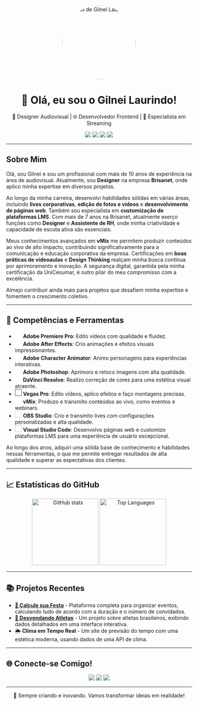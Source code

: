 <div align="center">
  <img src="https://your-profile-image-link.png" width="200" style="border-radius: 50%;" alt="Foto de Gilnei Laurindo">
</div>

<h1 align="center">👋 Olá, eu sou o Gilnei Laurindo!</h1>

<p align="center">
  🎨 Designer Audiovisual | 🌐 Desenvolvedor Frontend | 🎥 Especialista em Streaming
</p>

<p align="center">
  <a href="https://www.linkedin.com/in/gilnei-laurindo/"><img src="https://img.shields.io/badge/-LinkedIn-0077B5?style=flat-square&logo=linkedin&logoColor=white"></a>
  <a href="https://gilneilaurindo.github.io/"><img src="https://img.shields.io/badge/-Portfólio-0000FF?style=flat-square&logo=world&logoColor=white"></a>
  <a href="https://www.instagram.com/gilneycriative/"><img src="https://img.shields.io/badge/-Instagram-E4405F?style=flat-square&logo=instagram&logoColor=white"></a>
  <a href="mailto:your-email@example.com"><img src="https://img.shields.io/badge/-Email-D14836?style=flat-square&logo=gmail&logoColor=white"></a>
</p>

---

## Sobre Mim

Olá, sou Gilnei e sou um profissional com mais de 10 anos de experiência na área de audiovisual. Atualmente, sou **Designer** na empresa **Brisanet**, onde aplico minha expertise em diversos projetos.

Ao longo da minha carreira, desenvolvi habilidades sólidas em várias áreas, incluindo **lives corporativas**, **edição de fotos e vídeos** e **desenvolvimento de páginas web**. Também sou especialista em **customização de plataformas LMS**. Com mais de 7 anos na Brisanet, atualmente exerço funções como **Designer** e **Assistente de RH**, onde minha criatividade e capacidade de escuta ativa são essenciais.

Meus conhecimentos avançados em **vMix** me permitem produzir conteúdos ao vivo de alto impacto, contribuindo significativamente para a comunicação e educação corporativa da empresa. Certificações em **boas práticas de videoaulas** e **Design Thinking** realçam minha busca contínua por aprimoramento e inovação. A segurança digital, garantida pela minha certificação da UniCesumar, é outro pilar do meu compromisso com a excelência.

Almejo contribuir ainda mais para projetos que desafiem minha expertise e fomentem o crescimento coletivo.

---

## 🔧 Competências e Ferramentas

- <img src="https://img.icons8.com/fluency/24/000000/adobe-premiere-pro.png" style="filter: grayscale(1) brightness(2); border: 1px solid #EA77FF;" /> **Adobe Premiere Pro**: Edito vídeos com qualidade e fluidez.
- <img src="https://img.icons8.com/fluency/24/000000/adobe-after-effects.png" style="filter: grayscale(1) brightness(2); border: 1px solid #9999FF;" /> **Adobe After Effects**: Crio animações e efeitos visuais impressionantes.
- <img src="https://img.icons8.com/fluency/24/000000/adobe-character-animator.png" style="filter: grayscale(1) brightness(2); border: 1px solid #FFB6C1;" /> **Adobe Character Animator**: Animo personagens para experiências interativas.
- <img src="https://img.icons8.com/fluency/24/000000/adobe-photoshop.png" style="filter: grayscale(1) brightness(2); border: 1px solid #31A8FF;" /> **Adobe Photoshop**: Aprimoro e retoco imagens com alta qualidade.
- <img src="https://img.icons8.com/fluency/24/000000/davinci-resolve.png" style="filter: grayscale(1) brightness(2); border: 1px solid #FF9900;" /> **DaVinci Resolve**: Realizo correção de cores para uma estética visual atraente.
- <img src="https://img.icons8.com/fluency/24/000000/sony-vegas.png" style="filter: grayscale(1) brightness(2); border: 1px solid #002783;" /> **Vegas Pro**: Edito vídeos, aplico efeitos e faço montagens precisas.
- <img src="https://img.icons8.com/fluency/24/000000/vmix.png" style="filter: grayscale(1) brightness(2); border: 1px solid #00FF7F;" /> **vMix**: Produzo e transmito conteúdos ao vivo, como eventos e webinars.
- <img src="https://img.icons8.com/fluency/24/000000/obs-studio.png" style="filter: grayscale(1) brightness(2); border: 1px solid #5C5CFF;" /> **OBS Studio**: Crio e transmito lives com configurações personalizadas e alta qualidade.
- <img src="https://img.icons8.com/fluency/24/000000/visual-studio-code-2019.png" style="filter: grayscale(1) brightness(2); border: 1px solid #007ACC;" /> **Visual Studio Code**: Desenvolvo páginas web e customizo plataformas LMS para uma experiência de usuário excepcional.

Ao longo dos anos, adquiri uma sólida base de conhecimento e habilidades nessas ferramentas, o que me permite entregar resultados de alta qualidade e superar as expectativas dos clientes.

---

## 📈 Estatísticas do GitHub

<div align="center">
  <img height="180em" src="https://github-readme-stats.vercel.app/api?username=gilnei-laurindo&show_icons=true&hide=issues&theme=blueberry&bg_color=0000FF&title_color=00BFFF&icon_color=00BFFF&text_color=FFFFFF" alt="GitHub stats">
  <img height="180em" src="https://github-readme-stats.vercel.app/api/top-langs/?username=gilnei-laurindo&layout=compact&theme=blueberry&bg_color=0000FF&title_color=00BFFF&text_color=FFFFFF" alt="Top Languages">
</div>

---

## 📚 Projetos Recentes

- [**🎉 Calcule sua Festa**](https://github.com/seu_usuario/CalculeSuaFesta) - Plataforma completa para organizar eventos, calculando tudo de acordo com a duração e o número de convidados.
- [**🏅 Desvendando Atletas**](https://github.com/seu_usuario/DesvendandoAtletas) - Um projeto sobre atletas brasileiros, exibindo dados detalhados em uma interface interativa.
- 🌦️ **Clima em Tempo Real** - Um site de previsão do tempo com uma estética moderna, usando dados de uma API de clima.

---

## 🌐 Conecte-se Comigo!

<div align="center">
  <a href="https://www.linkedin.com/in/gilnei-laurindo/"><img src="https://img.shields.io/badge/-LinkedIn-0077B5?style=for-the-badge&logo=linkedin&logoColor=white"></a>
  <a href="https://gilneilaurindo.github.io/"><img src="https://img.shields.io/badge/-Portfólio-0000FF?style=for-the-badge&logo=internet-explorer&logoColor=white"></a>
  <a href="https://www.instagram.com/gilneycriative/"><img src="https://img.shields.io/badge/-Instagram-E4405F?style=for-the-badge&logo=instagram&logoColor=white"></a>
</div>

---

<div align="center">
  <p>👾 Sempre criando e inovando. Vamos transformar ideias em realidade!</p>
</div>
